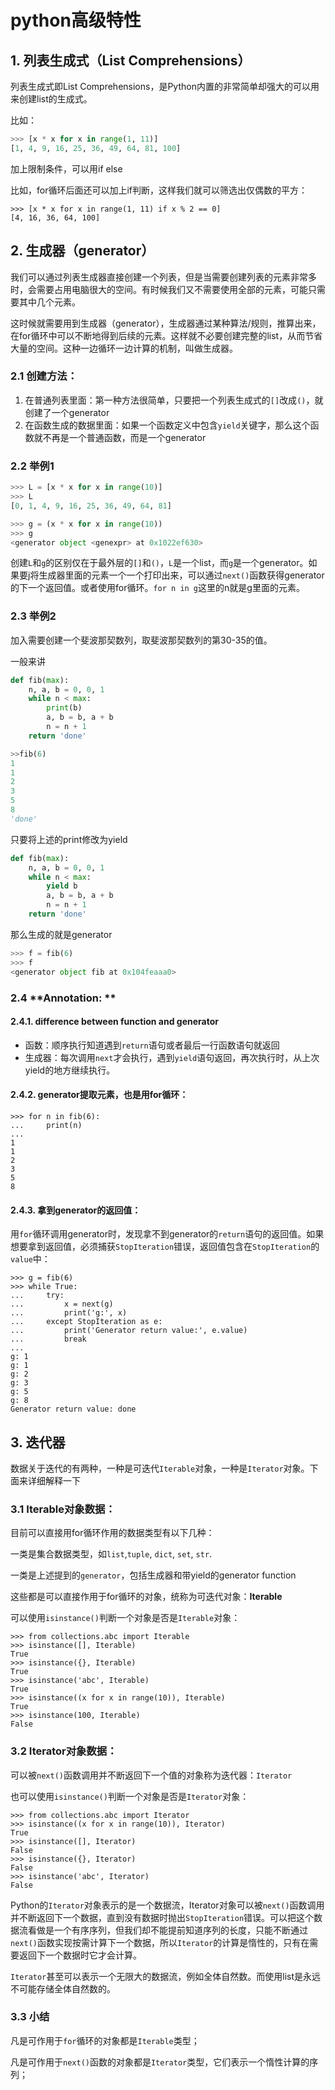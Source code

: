# python高级特性

## 1. 列表生成式（List Comprehensions）

列表生成式即List Comprehensions，是Python内置的非常简单却强大的可以用来创建list的生成式。

比如：

```python
>>> [x * x for x in range(1, 11)]
[1, 4, 9, 16, 25, 36, 49, 64, 81, 100]
```

加上限制条件，可以用if else

比如，for循环后面还可以加上if判断，这样我们就可以筛选出仅偶数的平方：

```
>>> [x * x for x in range(1, 11) if x % 2 == 0]
[4, 16, 36, 64, 100]
```

## 2. 生成器（generator）

我们可以通过列表生成器直接创建一个列表，但是当需要创建列表的元素非常多时，会需要占用电脑很大的空间。有时候我们又不需要使用全部的元素，可能只需要其中几个元素。

这时候就需要用到生成器（generator），生成器通过某种算法/规则，推算出来，在for循环中可以不断地得到后续的元素。这样就不必要创建完整的list，从而节省大量的空间。这种一边循环一边计算的机制，叫做生成器。

### 2.1 创建方法：

1. 在普通列表里面：第一种方法很简单，只要把一个列表生成式的`[]`改成`()`，就创建了一个generator
2. 在函数生成的数据里面：如果一个函数定义中包含`yield`关键字，那么这个函数就不再是一个普通函数，而是一个generator

### 2.2 举例1

```python
>>> L = [x * x for x in range(10)]
>>> L
[0, 1, 4, 9, 16, 25, 36, 49, 64, 81]

>>> g = (x * x for x in range(10))
>>> g
<generator object <genexpr> at 0x1022ef630>
```

创建`L`和`g`的区别仅在于最外层的`[]`和`()`，`L`是一个list，而`g`是一个generator。如果要j将生成器里面的元素一个一个打印出来，可以通过`next()`函数获得generator的下一个返回值。或者使用for循环。`for n in g`这里的n就是g里面的元素。

### 2.3 举例2

加入需要创建一个斐波那契数列，取斐波那契数列的第30-35的值。

一般来讲

```python
def fib(max):
    n, a, b = 0, 0, 1
    while n < max:
        print(b)
        a, b = b, a + b
        n = n + 1
    return 'done'
```

```python
>>fib(6)
1
1
2
3
5
8
'done'
```

只要将上述的print修改为yield

```python
def fib(max):
    n, a, b = 0, 0, 1
    while n < max:
        yield b
        a, b = b, a + b
        n = n + 1
    return 'done'
```

那么生成的就是generator

```python
>>> f = fib(6)
>>> f
<generator object fib at 0x104feaaa0>
```

### 2.4 **Annotation: **

#### 	2.4.1. difference between function and generator

* 函数：顺序执行知道遇到`return`语句或者最后一行函数语句就返回
* 生成器：每次调用`next`才会执行，遇到`yield`语句返回，再次执行时，从上次yield的地方继续执行。



#### 2.4.2. generator提取元素，也是用for循环：

```
>>> for n in fib(6):
...     print(n)
...
1
1
2
3
5
8
```

#### 	2.4.3. 拿到generator的返回值：

用`for`循环调用generator时，发现拿不到generator的`return`语句的返回值。如果想要拿到返回值，必须捕获`StopIteration`错误，返回值包含在`StopIteration`的`value`中：

```
>>> g = fib(6)
>>> while True:
...     try:
...         x = next(g)
...         print('g:', x)
...     except StopIteration as e:
...         print('Generator return value:', e.value)
...         break
...
g: 1
g: 1
g: 2
g: 3
g: 5
g: 8
Generator return value: done
```

## 3. 迭代器

数据关于迭代的有两种，一种是可迭代`Iterable`对象，一种是`Iterator`对象。下面来详细解释一下

### 	3.1 Iterable对象数据：

目前可以直接用for循环作用的数据类型有以下几种：

一类是集合数据类型，如`list`,`tuple`, `dict`, `set`, `str`.

一类是上述提到的`generator`，包括生成器和带yield的generator function

这些都是可以直接作用于for循环的对象，统称为可迭代对象：**Iterable**

可以使用`isinstance()`判断一个对象是否是`Iterable`对象：

```
>>> from collections.abc import Iterable
>>> isinstance([], Iterable)
True
>>> isinstance({}, Iterable)
True
>>> isinstance('abc', Iterable)
True
>>> isinstance((x for x in range(10)), Iterable)
True
>>> isinstance(100, Iterable)
False
```

### 	3.2 **Iterator对象数据：**

可以被`next()`函数调用并不断返回下一个值的对象称为迭代器：`Iterator`

也可以使用`isinstance()`判断一个对象是否是`Iterator`对象：

```
>>> from collections.abc import Iterator
>>> isinstance((x for x in range(10)), Iterator)
True
>>> isinstance([], Iterator)
False
>>> isinstance({}, Iterator)
False
>>> isinstance('abc', Iterator)
False
```

Python的`Iterator`对象表示的是一个数据流，Iterator对象可以被`next()`函数调用并不断返回下一个数据，直到没有数据时抛出`StopIteration`错误。可以把这个数据流看做是一个有序序列，但我们却不能提前知道序列的长度，只能不断通过`next()`函数实现按需计算下一个数据，所以`Iterator`的计算是惰性的，只有在需要返回下一个数据时它才会计算。

`Iterator`甚至可以表示一个无限大的数据流，例如全体自然数。而使用list是永远不可能存储全体自然数的。

### 	3.3 小结

凡是可作用于`for`循环的对象都是`Iterable`类型；

凡是可作用于`next()`函数的对象都是`Iterator`类型，它们表示一个惰性计算的序列；